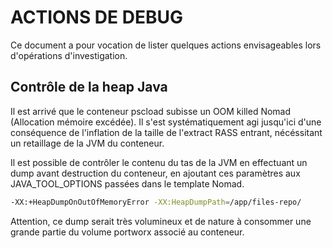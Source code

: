 # ACTIONS DE DEBUG
Ce document a pour vocation de lister quelques actions envisageables lors d'opérations d'investigation.

## Contrôle de la heap Java
Il est arrivé que le conteneur pscload subisse un OOM killed Nomad (Allocation mémoire excédée).
Il s'est systématiquement agi jusqu'ici d'une conséquence de l'inflation de la taille de l'extract RASS entrant, nécéssitant un retaillage de la JVM du conteneur.

Il est possible de contrôler le contenu du tas de la JVM en effectuant un dump avant destruction du conteneur, en ajoutant ces paramètres aux JAVA_TOOL_OPTIONS passées dans le template Nomad.
```bash
-XX:+HeapDumpOnOutOfMemoryError -XX:HeapDumpPath=/app/files-repo/
```

Attention, ce dump serait très volumineux et de nature à consommer une grande partie du volume portworx associé au conteneur.